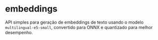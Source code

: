 # embeddings
API simples para geração de embeddings de texto usando o modelo `multilingual-e5-small`, convertido para ONNX e quantizado para melhor desempenho.

